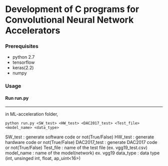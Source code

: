 # Development of C programs for Convolutional Neural Network Accelerators



### Prerequisites
* python 2.7
* tensorflow
* keras(2.2)
* numpy


### Usage

#### Run run.py
-------------------------

in ML-acceleration folder,
```
python run.py <SW_test> <HW_test> <DAC2017_test> <Test_file> <model_name> <data_type>

```
SW_test : generate software code or not(True/False)
HW_test : generate hardware code or not(True/False)
DAC2017_test : generate DAC2017 code or not(True/False)
Test_file : name of the test file (ex. vgg19_test.csv)
model_name : name of the model(network) ex. vgg19
data_type : data type (int, unsinged int, float, ap_uint<16>)

  
  

